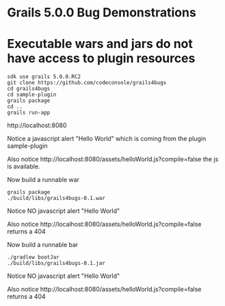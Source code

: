 # Grails 5.0.0 Bug Demonstrations

# Executable wars and jars do not have access to plugin resources

	sdk use grails 5.0.0.RC2
	git clone https://github.com/codeconsole/grails4bugs
	cd grails4bugs
	cd sample-plugin
	grails package
	cd ..
	grails run-app

http://localhost:8080

Notice a javascript alert "Hello World" which is coming from the plugin sample-plugin

Also notice http://localhost:8080/assets/helloWorld.js?compile=false the js is available.

Now build a runnable war


	grails package
	./build/libs/grails4bugs-0.1.war

Notice NO javascript alert "Hello World"

Also notice http://localhost:8080/assets/helloWorld.js?compile=false returns a 404

Now build a runnable bar


	./gradlew bootJar
	./build/libs/grails4bugs-0.1.jar

Notice NO javascript alert "Hello World"

Also notice http://localhost:8080/assets/helloWorld.js?compile=false returns a 404
